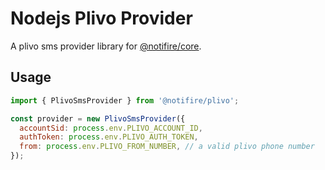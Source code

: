 # Nodejs Plivo Provider

A plivo sms provider library for [@notifire/core](https://github.com/notifirehq/notifire).

## Usage

```javascript
import { PlivoSmsProvider } from '@notifire/plivo';

const provider = new PlivoSmsProvider({
  accountSid: process.env.PLIVO_ACCOUNT_ID,
  authToken: process.env.PLIVO_AUTH_TOKEN,
  from: process.env.PLIVO_FROM_NUMBER, // a valid plivo phone number
});
```
